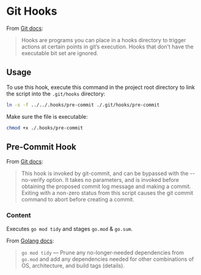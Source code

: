 # Git Hooks

From [Git docs](https://git-scm.com/docs/githooks#_description):

> Hooks are programs you can place in a hooks directory to trigger actions at certain points in git’s execution. Hooks that don’t have the executable bit set are ignored.

## Usage

To use this hook, execute this command in the project root directory to link the script into the `.git/hooks` directory:

```sh
ln -s -f ../../.hooks/pre-commit ./.git/hooks/pre-commit
```

Make sure the file is executable:

```sh
chmod +x ./.hooks/pre-commit
```

## Pre-Commit Hook

From [Git docs](https://git-scm.com/docs/githooks#_pre_commit):

> This hook is invoked by git-commit, and can be bypassed with the --no-verify option. It takes no parameters, and is invoked before obtaining the proposed commit log message and making a commit. Exiting with a non-zero status from this script causes the git commit command to abort before creating a commit.

### Content

Executes `go mod tidy` and stages `go.mod` & `go.sum`.

From [Golang docs](https://github.com/golang/go/wiki/Modules):

> `go mod tidy` — Prune any no-longer-needed dependencies from `go.mod` and add any dependencies needed for other combinations of OS, architecture, and build tags (details).
